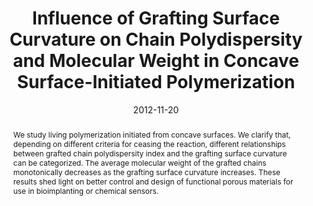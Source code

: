 ---
title: "Influence of Grafting Surface Curvature on Chain Polydispersity and Molecular Weight in Concave Surface-Initiated Polymerization"
authors:
- Hong Liu
- 朱有亮
- Jing Zhang
- Zhong-Yuan Lu
- Zhao-Yan Sun
date: "2012-11-20"
doi: "10.1021/mz3003374"
publish_types: ["期刊文章"]
publication: "ACS Macro Letters"
publication_short: "ACS Macro Lett."
abstract: "We study living polymerization initiated from concave  surfaces. We clarify that, depending on different criteria for ceasing  the reaction, different relationships between grafted chain  polydispersity index and the grafting surface curvature can be  categorized. The average molecular weight of the grafted chains  monotonically decreases as the grafting surface curvature increases.  These results shed light on better control and design of functional  porous materials for use in bioimplanting or chemical sensors."
url_pdf: "https://doi.org/10.1021/mz3003374"
---